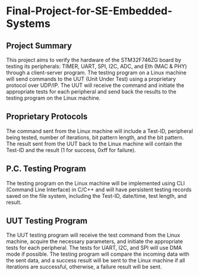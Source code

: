 # Final-Project-for-SE-Embedded-Systems

## Project Summary
This project aims to verify the hardware of the STM32F746ZG board by testing its peripherals: TIMER, UART, SPI, I2C, ADC, and Eth (MAC & PHY) through a client-server program. The testing program on a Linux machine will send commands to the UUT (Unit Under Test) using a proprietary protocol over UDP/IP. The UUT will receive the command and initiate the appropriate tests for each peripheral and send back the results to the testing program on the Linux machine.

## Proprietary Protocols
The command sent from the Linux machine will include a Test-ID, peripheral being tested, number of iterations, bit pattern length, and the bit pattern. The result sent from the UUT back to the Linux machine will contain the Test-ID and the result (1 for success, 0xff for failure).

## P.C. Testing Program
The testing program on the Linux machine will be implemented using CLI (Command Line Interface) in C/C++ and will have persistent testing records saved on the file system, including the Test-ID, date/time, test length, and result.

## UUT Testing Program
The UUT testing program will receive the test command from the Linux machine, acquire the necessary parameters, and initiate the appropriate tests for each peripheral. The tests for UART, I2C, and SPI will use DMA mode if possible. The testing program will compare the incoming data with the sent data, and a success result will be sent to the Linux machine if all iterations are successful, otherwise, a failure result will be sent.
